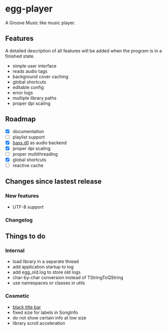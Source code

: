 # egg-player
A Groove Music like music player.

## Features
A detailed description of all features will be added when the program is in a finished state.

- simple user interface
- reads audio tags
- background cover caching
- global shortcuts
- editable config
- error logs
- multiple library paths
- proper dpi scaling

## Roadmap
- [x] documentation
- [ ] playlist support
- [x] [bass.dll](http://www.un4seen.com/) as audio backend
- [x] proper dpi scaling
- [ ] proper multithreading
- [x] global shortcuts
- [ ] reactive cache

## Changes since lastest release
### New features
- UTF-8 support

### Changelog

## Things to do
### Internal
- load library in a separate thread
- add application startup to log
- add egg_old.log to store old logs
- char-by-char conversion instead of TStringToQString
- use namespaces or classes in utils

### Cosmetic
- [black title bar](https://msdn.microsoft.com/en-us/library/windows/desktop/ms724940%28v=vs.85%29.aspx)
- fixed size for labels in SongInfo
- do not show certain info at low size
- library scroll acceleration
